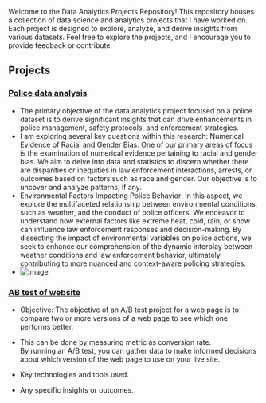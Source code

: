 
Welcome to the Data Analytics Projects Repository! This repository houses a collection of data science and analytics projects that I have worked on. Each project is designed to explore, analyze, and derive insights from various datasets. Feel free to explore the projects, and I encourage you to provide feedback or contribute.

## Projects

### [Police data analysis](link_to_project_1)
- The primary objective of the data analytics project focused on a police dataset is to derive significant insights that can drive enhancements in police management, safety protocols, and enforcement strategies.    
- I am exploring several key questions within this research:
Numerical Evidence of Racial and Gender Bias: One of our primary areas of focus is the examination of numerical evidence pertaining to racial and gender bias. We aim to delve into data and statistics to discern whether there are disparities or inequities in law enforcement interactions, arrests, or outcomes based on factors such as race and gender. Our objective is to uncover and analyze patterns, if any.     
- Environmental Factors Impacting Police Behavior: In this aspect, we explore the multifaceted relationship between environmental conditions, such as weather, and the conduct of police officers. We endeavor to understand how external factors like extreme heat, cold, rain, or snow can influence law enforcement responses and decision-making. By dissecting the impact of environmental variables on police actions, we seek to enhance our comprehension of the dynamic interplay between weather conditions and law enforcement behavior, ultimately contributing to more nuanced and context-aware policing strategies.
- ![image](https://github.com/yassmin1/Analytics_Projects/assets/38767315/6c584d09-ccc3-44a0-b222-5576fccd9245)



### [AB test of website](link_to_project_2)
- Objective: The objective of an A/B test project for a web page is to compare two or more versions of a web page to see which one performs better.
- This can be done by measuring metric as conversion rate.    
By running an A/B test, you can gather data to make informed decisions about which version of the web page to use on your live site. 

- Key technologies and tools used.
- Any specific insights or outcomes.

